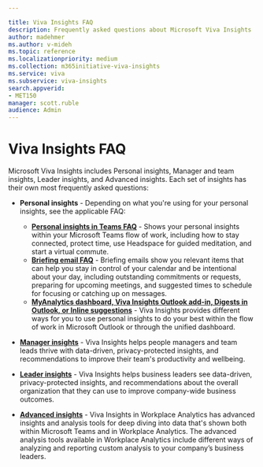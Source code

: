 ```yaml
---

title: Viva Insights FAQ
description: Frequently asked questions about Microsoft Viva Insights
author: madehmer
ms.author: v-mideh
ms.topic: reference
ms.localizationpriority: medium
ms.collection: m365initiative-viva-insights 
ms.service: viva 
ms.subservice: viva-insights 
search.appverid: 
- MET150 
manager: scott.ruble
audience: Admin
---
```


# Viva Insights FAQ

Microsoft Viva Insights includes Personal insights, Manager and team insights, Leader insights, and Advanced insights. Each set of insights has their own most frequently asked questions:

* **Personal insights** - Depending on what you're using for your personal insights, see the applicable FAQ:

  * [**Personal insights in Teams FAQ**](../personal/teams/viva-teams-app-faq.md) - Shows your personal insights within your Microsoft Teams flow of work, including how to stay connected, protect time, use Headspace for guided meditation, and start a virtual commute.
  * [**Briefing email FAQ**](../personal/briefing/be-faqs.yml) - Briefing emails show you relevant items that can help you stay in control of your calendar and be intentional about your day, including outstanding commitments or requests, preparing for upcoming meetings, and suggested times to schedule for focusing or catching up on messages.
  * [**MyAnalytics dashboard, Viva Insights Outlook add-in, Digests in Outlook, or Inline suggestions**](../personal/overview/mya-faq.md) - Viva Insights provides different ways for you to use personal insights to do your best within the flow of work in Microsoft Outlook or through the unified dashboard.

* [**Manager insights**](my-team-faq.md) - Viva Insights helps people managers and team leads thrive with data-driven, privacy-protected insights, and recommendations to improve their team's productivity and wellbeing.
* [**Leader insights**](myorg-faq.md) - Viva Insights helps business leaders see data-driven, privacy-protected insights, and recommendations about the overall organization that they can use to improve company-wide business outcomes.
* [**Advanced insights**](faq.md) - Viva Insights in Workplace Analytics has advanced insights and analysis tools for deep diving into data that's shown both within Microsoft Teams and in Workplace Analytics. The advanced analysis tools available in Workplace Analytics include different ways of analyzing and reporting custom analysis to your company’s business leaders.
